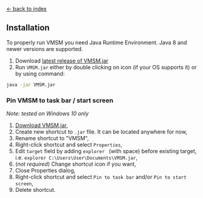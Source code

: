 [← back to index](../index.md)

## Installation

To properly run VMSM you need Java Runtime Environment. Java 8 and newer versions are supported.

1. Download [latest release of VMSM.jar](https://github.com/ShookTea/VMSM/releases/latest)
1. Run `VMSM.jar` either by double clicking on icon (if your OS supports it) or by using command:

```bash
java -jar VMSM.jar
```

### Pin VMSM to task bar / start screen

*Note: tested on Windows 10 only*
1. [Download VMSM.jar](https://github.com/ShookTea/VMSM/releases/latest),
1. Create new shortcut to `.jar` file. It can be located anywhere for now,
1. Rename shortcut to "VMSM",
1. Right-click shortcut and select `Properties`,
1. Edit `target` field by adding `explorer ` (with space) before existing target, i.e. `explorer C:\Users\User\Documents\VMSM.jar`,
1. (*not required*) Change shortcut icon if you want,
1. Close Properties dialog,
1. Right-click shortcut and select `Pin to task bar` and/or `Pin to start screen`,
1. Delete shortcut.